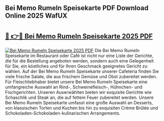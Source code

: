 ## Bei Memo Rumeln Speisekarte PDF Download Online 2025 WafUX

# <h2><a href="http://gccl6c.nevu.top/?p=Bei+Memo+Rumeln+Speisekarte">🔗 👉🔴 Bei Memo Rumeln Speisekarte 2025 PDF</a></h2>

[![Bei Memo Rumeln Speisekarte 2025 PDF](https://i.imgur.com/dBaPXMq.png)](http://gccl6c.nevu.top/?p=Bei+Memo+Rumeln+Speisekarte)
Die Bei Memo Rumeln Speisekarte im Restaurant oder Café ist nicht nur eine Liste der Gerichte, die für die Bestellung angeboten werden, sondern auch eine Gelegenheit für Sie, ein köstliches und für Ihren Geschmack geeignetes Gericht zu wählen. Auf der Bei Memo Rumeln Speisekarte unserer Cafeteria finden Sie viele frische Salate, die aus frischem Gemüse und Obst zubereitet werden. Für Fleischliebhaber bietet unsere Bei Memo Rumeln Speisekarte eine umfangreiche Auswahl an Rind-, Schweinefleisch-, Hühnchen- und Fischgerichten. Unseren Auserwählten bieten wir exquisite Gerichte wie Schaschlik und Steak an, die auf fettem Feuer zubereitet werden. Unsere Bei Memo Rumeln Speisekarte umfasst eine große Auswahl an Desserts, von klassischen Torten und Kuchen bis hin zu exquisiten Crème Brûlée und Schokoladen-Schokoladen-kulinarischen Arrangements.
